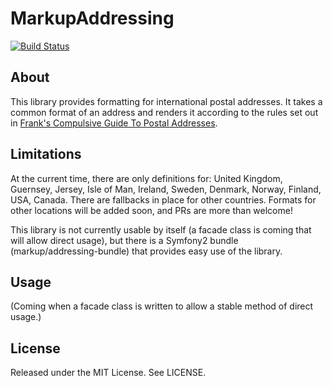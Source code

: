 # MarkupAddressing

[![Build Status](https://api.travis-ci.org/usemarkup/addressing.png?branch=master)](http://travis-ci.org/usemarkup/addressing)

## About

This library provides formatting for international postal addresses.  It takes a common format of an address and renders it according to the rules set out in [Frank's Compulsive Guide To Postal Addresses](http://www.columbia.edu/~fdc/postal/).

## Limitations

At the current time, there are only definitions for: United Kingdom, Guernsey, Jersey, Isle of Man, Ireland, Sweden, Denmark,
Norway, Finland, USA, Canada.  There are fallbacks in place for other countries.  Formats for other locations will be added soon, and PRs
are more than welcome!

This library is not currently usable by itself (a facade class is coming that will allow direct usage), but there is a Symfony2 bundle (markup/addressing-bundle) that provides easy use of the library.

## Usage

(Coming when a facade class is written to allow a stable method of direct usage.)

## License

Released under the MIT License. See LICENSE.
